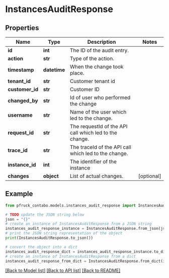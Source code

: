 # InstancesAuditResponse


## Properties

Name | Type | Description | Notes
------------ | ------------- | ------------- | -------------
**id** | **int** | The ID of the audit entry. | 
**action** | **str** | Type of the action. | 
**timestamp** | **datetime** | When the change took place. | 
**tenant_id** | **str** | Customer tenant id | 
**customer_id** | **str** | Customer ID | 
**changed_by** | **str** | Id of user who performed the change | 
**username** | **str** | Name of the user which led to the change. | 
**request_id** | **str** | The requestId of the API call which led to the change. | 
**trace_id** | **str** | The traceId of the API call which led to the change. | 
**instance_id** | **int** | The identifier of the instance | 
**changes** | **object** | List of actual changes. | [optional] 

## Example

```python
from pfruck_contabo.models.instances_audit_response import InstancesAuditResponse

# TODO update the JSON string below
json = "{}"
# create an instance of InstancesAuditResponse from a JSON string
instances_audit_response_instance = InstancesAuditResponse.from_json(json)
# print the JSON string representation of the object
print(InstancesAuditResponse.to_json())

# convert the object into a dict
instances_audit_response_dict = instances_audit_response_instance.to_dict()
# create an instance of InstancesAuditResponse from a dict
instances_audit_response_from_dict = InstancesAuditResponse.from_dict(instances_audit_response_dict)
```
[[Back to Model list]](../README.md#documentation-for-models) [[Back to API list]](../README.md#documentation-for-api-endpoints) [[Back to README]](../README.md)


